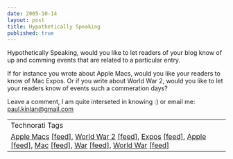 ```yaml
---
date: 2005-10-14
layout: post
title: Hypothetically Speaking
published: true
---
```

Hypothetically Speaking, would you like to let readers of your blog know of up and comming events that are related to a particular entry.<p />If for instance you wrote about Apple Macs, would you like your readers to know of Mac Expos.  Or if you write about World War 2, would you like to let your readers know of events such a commeration days?<p />Leave a comment, I am quite interseted in knowing :) or email me: <a href="mailto:%20paul.kinlan@gmail.com">paul.kinlan@gmail.com</a><p /><table class="TechnoratiHead TagHeader">
<tr><td>Technorati Tags</td></tr>
<tr class="Technorati"><td>
<a href="http://www.technorati.com/tag/Apple%20Macs" class="Tag" rel="tag">Apple Macs</a> <a href="http://feeds.technorati.com/feed/posts/tag/Apple%20Macs" class="Tag">[feed]</a>, <a href="http://www.technorati.com/tag/World%20War%202" class="Tag" rel="tag">World War 2</a> <a href="http://feeds.technorati.com/feed/posts/tag/World%20War%202" class="Tag">[feed]</a>, <a href="http://www.technorati.com/tag/Expos" class="Tag" rel="tag">Expos</a> <a href="http://feeds.technorati.com/feed/posts/tag/Expos" class="Tag">[feed]</a>, <a href="http://www.technorati.com/tag/Apple" class="Tag" rel="tag">Apple</a> <a href="http://feeds.technorati.com/feed/posts/tag/Apple" class="Tag">[feed]</a>, <a href="http://www.technorati.com/tag/Mac" class="Tag" rel="tag">Mac</a> <a href="http://feeds.technorati.com/feed/posts/tag/Mac" class="Tag">[feed]</a>, <a href="http://www.technorati.com/tag/War" class="Tag" rel="tag">War</a> <a href="http://feeds.technorati.com/feed/posts/tag/War" class="Tag">[feed]</a>, <a href="http://www.technorati.com/tag/World%20War" class="Tag" rel="tag">World War</a> <a href="http://feeds.technorati.com/feed/posts/tag/World%20War" class="Tag">[feed]</a>
</td></tr>
</table><div class="blogger-post-footer"><img class="posterous_download_image" src="https://blogger.googleusercontent.com/tracker/8109338-112932654353301452?l=www.kinlan.co.uk%2Findex.html" height="1" alt="" width="1" /></div>

